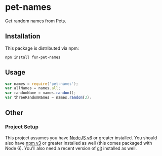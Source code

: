 # pet-names



Get random names from Pets.


## Installation

This package is distributed via npm:

```
npm install fun-pet-names
```

## Usage

```javascript
var names = require('pet-names');
var allNames = names.all;
var randomName = names.random();
var threeRandomNames = names.random(3);
```

## Other      


### Project Setup

This project assumes you have [NodeJS v6](http://nodejs.org/) or greater installed. You should
also have [npm v3](https://www.npmjs.com/) or greater installed as well (this comes packaged
with Node 6). You'll also need a recent version of [git](https://git-scm.com/) installed
as well.

